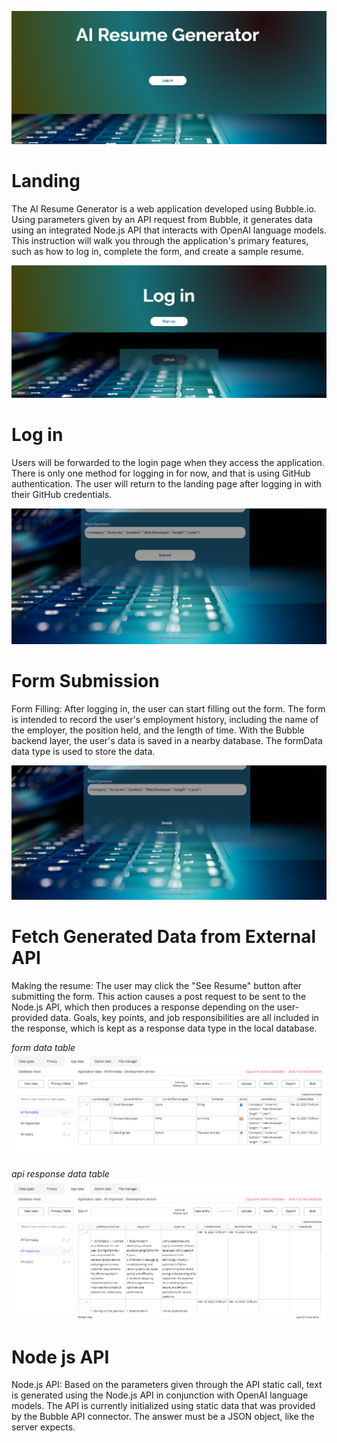 ![Alt text](/images/resumeforge/landing.PNG)

# Landing
The AI Resume Generator is a web application developed using Bubble.io. Using parameters given by an API request from Bubble, it generates data using an integrated Node.js API that interacts with OpenAI language models. This instruction will walk you through the application's primary features, such as how to log in, complete the form, and create a sample resume.

![Alt text](/images/resumeforge/loginn.PNG)

# Log in
Users will be forwarded to the login page when they access the application. There is only one method for logging in for now, and that is using GitHub authentication. The user will return to the landing page after logging in with their GitHub credentials.

![Alt text](/images/resumeforge/click_submit.PNG)

# Form Submission
Form Filling: After logging in, the user can start filling out the form. The form is intended to record the user's employment history, including the name of the employer, the position held, and the length of time. With the Bubble backend layer, the user's data is saved in a nearby database. The formData data type is used to store the data.

![Alt text](/images/resumeforge/after_submit.PNG)

# Fetch Generated Data from External API
Making the resume: The user may click the "See Resume" button after submitting the form. This action causes a post request to be sent to the Node.js API, which then produces a response depending on the user-provided data. Goals, key points, and job responsibilities are all included in the response, which is kept as a response data type in the local database.

*form data table*
![Alt text](/images/resumeforge/formdata_table.PNG)

*api response data table*
![Alt text](/images/resumeforge/response_table.PNG)

# Node js API
Node.js API: Based on the parameters given through the API static call, text is generated using the Node.js API in conjunction with OpenAI language models. The API is currently initialized using static data that was provided by the Bubble API connector. The answer must be a JSON object, like the server expects.
